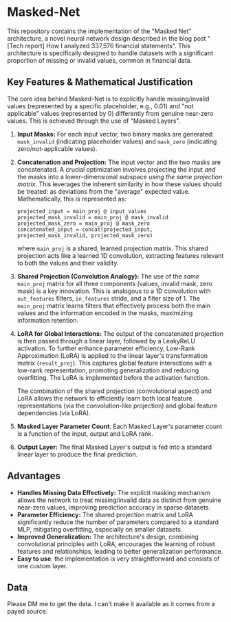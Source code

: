 # Masked-Net

This repository contains the implementation of the "Masked Net" architecture, a novel neural network design described in the blog post "[Tech report] How I analyzed 337,576 financial statements".  This architecture is specifically designed to handle datasets with a significant proportion of missing or invalid values, common in financial data.

## Key Features & Mathematical Justification

The core idea behind Masked-Net is to explicitly handle missing/invalid values (represented by a specific placeholder, e.g., 0.01) and "not applicable" values (represented by 0) differently from genuine near-zero values.  This is achieved through the use of "Masked Layers".

1.  **Input Masks:**  For each input vector, two binary masks are generated: `mask_invalid` (indicating placeholder values) and `mask_zero` (indicating zero/not-applicable values).

2.  **Concatenation and Projection:** The input vector and the two masks are concatenated. A crucial optimization involves projecting the input *and* the masks into a lower-dimensional subspace *using the same projection matrix*.  This leverages the inherent similarity in how these values should be treated: as deviations from the "average" expected value. Mathematically, this is represented as:

    ```
    projected_input = main_proj @ input_values
    projected_mask_invalid = main_proj @ mask_invalid
    projected_mask_zero = main_proj @ mask_zero
    concatenated_input = concat(projected_input, projected_mask_invalid, projected_mask_zero)
    ```

    where `main_proj` is a shared, learned projection matrix.  This shared projection acts like a learned 1D convolution, extracting features relevant to both the values and their validity.

3.  **Shared Projection (Convolution Analogy):**  The use of the *same* `main_proj` matrix for all three components (values, invalid mask, zero mask) is a key innovation.  This is analogous to a 1D convolution with `out_features` filters, `in_features` stride, and a filter size of 1.  The `main_proj` matrix learns filters that effectively process both the main values and the information encoded in the masks, maximizing information retention.

4.  **LoRA for Global Interactions:**  The output of the concatenated projection is then passed through a linear layer, followed by a LeakyReLU activation.  To further enhance parameter efficiency, Low-Rank Approximation (LoRA) is applied to the linear layer's transformation matrix (`result_proj`).  This captures global feature interactions with a low-rank representation, promoting generalization and reducing overfitting. The LoRA is implemented before the activation function.

    The combination of the shared projection (convolutional aspect) and LoRA allows the network to efficiently learn both local feature representations (via the convolution-like projection) and global feature dependencies (via LoRA).

5. **Masked Layer Parameter Count**:
Each Masked Layer's parameter count is a function of the input, output and LoRA rank.

6.  **Output Layer:**  The final Masked Layer's output is fed into a standard linear layer to produce the final prediction.

## Advantages

-   **Handles Missing Data Effectively:**  The explicit masking mechanism allows the network to treat missing/invalid data as distinct from genuine near-zero values, improving prediction accuracy in sparse datasets.
-   **Parameter Efficiency:**  The shared projection matrix and LoRA significantly reduce the number of parameters compared to a standard MLP, mitigating overfitting, especially on smaller datasets.
-   **Improved Generalization:**  The architecture's design, combining convolutional principles with LoRA, encourages the learning of robust features and relationships, leading to better generalization performance.
-    **Easy to use**: the implementation is very straightforward and consists of one custom layer.

## Data
Please DM me to get the data. I can't make it available as it comes from a payed source.
